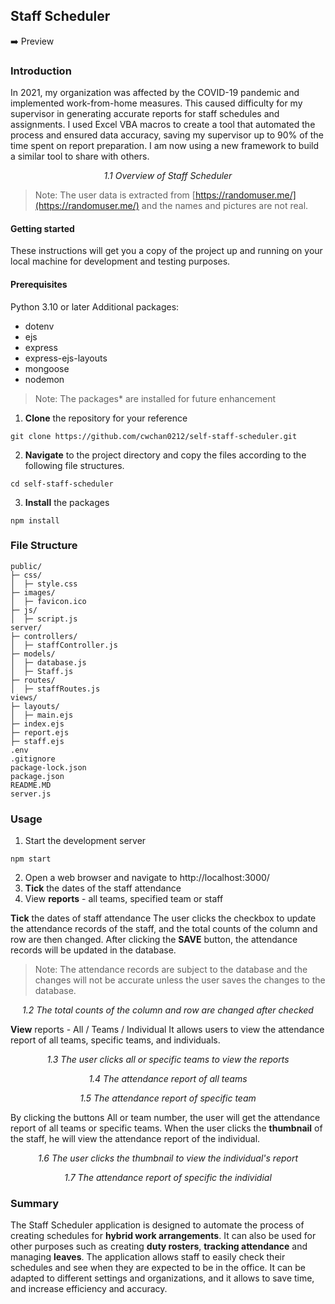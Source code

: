 ## Staff Scheduler 
:arrow_right: Preview

### Introduction

In 2021, my organization was affected by the COVID-19 pandemic and implemented work-from-home measures. This caused difficulty for my supervisor in generating accurate reports for staff schedules and assignments. I used Excel VBA macros to create a tool that automated the process and ensured data accuracy, saving my supervisor up to 90% of the time spent on report preparation. I am now using a new framework to build a similar tool to share with others.

<p align="center"><img scr="./assets/01.jpg" width="500">
<i>1.1 Overview of Staff Scheduler</i></p>

> Note: The user data is extracted from [https://randomuser.me/](https://randomuser.me/) and the names and pictures are not real.

#### Getting started
These instructions will get you a copy of the project up and running on your local machine for development and testing purposes.

#### Prerequisites
Python 3.10 or later
Additional packages: 
- dotenv
- ejs
- express
- express-ejs-layouts
- mongoose
- nodemon

> Note: The packages* are installed for future enhancement

1. **Clone** the repository for your reference
```
git clone https://github.com/cwchan0212/self-staff-scheduler.git
```
2. **Navigate** to the project directory and copy the files according to the following file structures. 
```
cd self-staff-scheduler
```
3. **Install** the packages
```
npm install
```

### File Structure
```
public/
├─ css/
│  ├─ style.css
├─ images/
│  ├─ favicon.ico
├─ js/
│  ├─ script.js
server/
├─ controllers/
│  ├─ staffController.js
├─ models/
│  ├─ database.js
│  ├─ Staff.js
├─ routes/
│  ├─ staffRoutes.js
views/
├─ layouts/
│  ├─ main.ejs
├─ index.ejs
├─ report.ejs
├─ staff.ejs
.env
.gitignore
package-lock.json
package.json
README.MD
server.js
```
### Usage
1. Start the development server
```
npm start
```
2. Open a web browser and navigate to http://localhost:3000/
3. **Tick** the dates of the staff attendance 
4. View **reports** - all teams, specified team or staff




**Tick** the dates of staff attendance
The user clicks the checkbox to update the attendance records of the staff, and the total counts of the column and row are then changed. After clicking the **SAVE** button, the attendance records will be updated in the database.

> Note: The attendance records are subject to the database and the changes will not be accurate unless the user saves the changes to the database.

<p align="center"><img scr="./assets/02.jpg" width="500">
<i>1.2 The total counts of the column and row are changed after checked</i></p>



**View** reports - All / Teams / Individual
It allows users to view the attendance report of all teams, specific teams, and individuals.

<p align="center"><img scr="./assets/03.jpg" width="500">
<i>1.3 The user clicks all or specific teams to view the reports</i></p>

<p align="center"><img scr="./assets/04.jpg" width="500">
<i>1.4 The attendance report of all teams </i></p>

<p align="center"><img scr="./assets/05.jpg" width="500">
<i>1.5 The attendance report of specific team </i></p>

By clicking the buttons All or team number, the user will get the attendance report of all teams or specific teams. When the user clicks the **thumbnail** of the staff, he will view the attendance report of the individual.

<p align="center"><img scr="./assets/06.jpg" width="500">
<i>1.6 The user clicks the thumbnail to view the individual's report </i></p>

<p align="center"><img scr="./assets/07.jpg" width="500">
<i>1.7 The attendance report of specific the individial</i></p>

### Summary

The Staff Scheduler application is designed to automate the process of creating schedules for **hybrid work arrangements**. It can also be used for other purposes such as creating **duty rosters**, **tracking attendance** and managing **leaves**. The application allows staff to easily check their schedules and see when they are expected to be in the office. It can be adapted to different settings and organizations, and it allows to save time, and increase efficiency and accuracy.